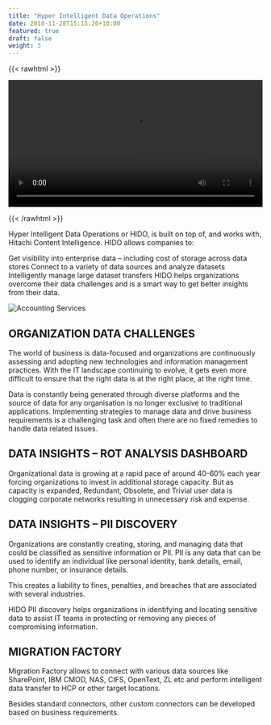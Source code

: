 ```yaml
---
title: "Hyper Intelligent Data Operations"
date: 2018-11-28T15:15:26+10:00
featured: true
draft: false
weight: 3
---
```


{{< rawhtml >}}

<video width=100% controls autoplay>
<source src="/videos/Time Lapse.webm" type="video/webm">
Your browser does not support video tag.
</video>

{{< /rawhtml >}}

Hyper Intelligent Data Operations or HIDO, is built on top of, and works with, Hitachi Content Intelligence. HIDO allows companies to:

Get visibility into enterprise data – including cost of storage across data stores
Connect to a variety of data sources and analyze datasets
Intelligently manage large dataset transfers
HIDO helps organizations overcome their data challenges and is a smart way to get better insights from their data.

![Accounting Services](/images/techy.jpg)


## ORGANIZATION DATA CHALLENGES

The world of business is data-focused and organizations are continuously assessing and adopting new technologies and information management practices. With the IT landscape continuing to evolve, it gets even more difficult to ensure that the right data is at the right place, at the right time.

Data is constantly being generated through diverse platforms and the source of data for any organisation is no longer exclusive to traditional applications. Implementing strategies to manage data and drive business requirements is a challenging task and often there are no fixed remedies to handle data related issues.



## DATA INSIGHTS – ROT ANALYSIS DASHBOARD

Organizational data is growing at a rapid pace of around 40-60% each year forcing organizations to invest in additional storage capacity. But as capacity is expanded, Redundant, Obsolete, and Trivial user data is clogging corporate networks resulting in unnecessary risk and expense.


## DATA INSIGHTS – PII DISCOVERY

Organizations are constantly creating, storing, and managing data that could be classified as sensitive information or PII. PII is any data that can be used to identify an individual like personal identity, bank details, email, phone number, or insurance details.

This creates a liability to fines, penalties, and breaches that are associated with several industries.

HIDO PII discovery helps organizations in identifying and locating sensitive data to assist IT teams in protecting or removing any pieces of compromising information.

## MIGRATION FACTORY

Migration Factory allows to connect with various data sources like SharePoint, IBM CMOD, NAS, CIFS, OpenText, ZL etc and perform intelligent data transfer to HCP or other target locations.

Besides standard connectors, other custom connectors can be developed based on business requirements.
